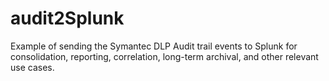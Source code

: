 # audit2Splunk
Example of sending the Symantec DLP Audit trail events to Splunk for consolidation, reporting, correlation, long-term archival, and other relevant use cases.
